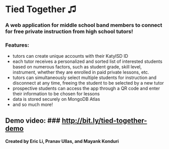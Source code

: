 # Tied Together ♫

### A web application for middle school band members to connect for free private instruction from high school tutors!

### Features:
- tutors can create unique accounts with their KatyISD ID
- each tutor receives a personalized and sorted list of interested students based on numerous factors, such as student grade, skill level, instrument, whether they are enrolled in paid private lessons, etc.
- tutors can simultaneously select multiple students for instruction and disconnect at any time, freeing the student to be selected by a new tutor
- prospective students can access the app through a QR code and enter their information to be chosen for lessons
- data is stored securely on MongoDB Atlas
- and so much more!

## Demo video: ### http://bit.ly/tied-together-demo

#### Created by Eric Li, Pranav Ullas, and Mayank Konduri


